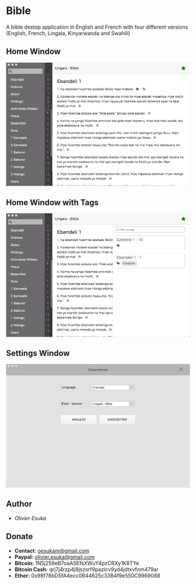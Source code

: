 # Bible
A bible destop application in English and French with four different
versions (English, French, Lingala, Kinyarwanda and Swahili)

## Home Window
![Main window](/images/home.png)

## Home Window with Tags
![Main window](/images/home-tags.png)

## Settings Window
![Main window](/images/settings.png)

## Author
- *Olivier Esuka*

## Donate
  - **Contact**: oesukam@gmail.com
  - **Paypal:** olivier.esuka@gmail.com
  - **Bitcoin:** 1N5j259eB7oaASEfsXWuY4pzCRXy1K8TYe
  - **Bitcoin Cash:** qrj7j4rzp4j9jszsrf9pazlcv9yd4jdtxvfnm479ar
  - **Ether:** 0x98f78bD5fA4ecc0B44625c33B4f9e550C9969088